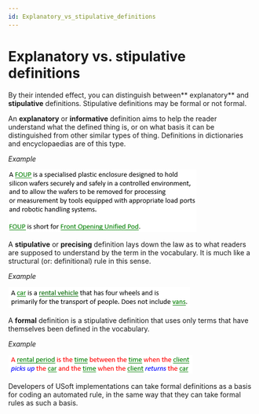 ```yaml
---
id: Explanatory_vs_stipulative_definitions
---
```


# Explanatory vs. stipulative definitions

By their intended effect, you can distinguish between** explanatory** and **stipulative** definitions. Stipulative definitions may be formal or not formal.

An **explanatory** or **informative** definition aims to help the reader understand what the defined thing is, or on what basis it can be distinguished from other similar types of thing. Definitions in dictionaries and encyclopaedias are of this type.

*Example*

![](./assets/458add96-a83c-4f34-860a-b29a89d17b01.png)

A **stipulative** or **precising** definition lays down the law as to what readers are supposed to understand by the term in the vocabulary. It is much like a structural (or: definitional) rule in this sense.

*Example*

![](./assets/a2808628-177f-458c-a420-0ef987dbc257.png)

A **formal** definition is a stipulative definition that uses only terms that have themselves been defined in the vocabulary.

*Example*

![](./assets/f43bb40a-dc09-43a4-aa30-03f5e35435d5.png)

Developers of USoft implementations can take formal definitions as a basis for coding an automated rule, in the same way that they can take formal rules as such a basis.